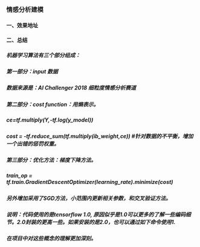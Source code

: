 ### 情感分析建模
#### 一、效果地址

#### 二、总结
##### 机器学习算法有三个部分组成：
##### 第一部分：input 数据
##### 数据来源是：AI Challenger 2018 细粒度情感分析赛道

##### 第二部分：cost function：用熵表示。
##### ce=tf.multiply(Y,-tf.log(y_model))
##### cost = -tf.reduce_sum(tf.multiply(ib_weight,ce)) #针对数据的不平衡，增加一个出错的惩罚权重。

##### 第三部分：优化方法：梯度下降方法。
##### train_op = tf.train.GradientDescentOptimizer(learning_rate).minimize(cost)

##### 另外增加采用了SGD方法，小范围内更新相关参数，和交叉验证方法。

##### 说明：代码使用的是tensorflow 1.0, 原因似乎是1.0可以更多的了解一些编码细节。2.0封装的更高一些。如果安装的是2.0，也可以通过如下命令使用1.
##### 在项目中对这些概念的理解更加深刻。
